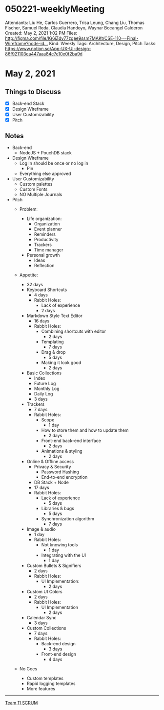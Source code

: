 # 050221-weeklyMeeting

Attendants: Liu He, Carlos Guerrero, Trisa Leung, Chang Liu, Thomas Fischer, Samuel Reda, Claudia Handoyo, Waynar Bocangel Calderon
Created: May 2, 2021 1:02 PM
Files: http://figma.com/file/IG6jZdv77zgee9ssm7MAKt/CSE-110---Final-Wireframe?node-id…
Kind: Weekly
Tags: Architecture, Design, Pitch
Tasks: https://www.notion.so/App-UX-UI-design-86f921103ea447aaa84c7e10e0f2ba9d

# May 2, 2021

## Things to Discuss

- [x]  Back-end Stack
- [x]  Design Wireframe
- [x]  User Customizability
- [x]  Pitch

## Notes

- Back-end
    - NodeJS + PouchDB stack
- Design Wireframe
    - Log In should be once or no log in
        - Pin
    - Everything else approved
- User Customizability
    - Custom palettes
    - Custom Fonts
    - NO Multiple Journals
- Pitch
    - Problem:
        - Life organization:
            - Organization
            - Event planner
            - Reminders
            - Productivity
            - Trackers
            - Time manager
        - Personal growth
            - Ideas
            - Reflection
    - Appetite:
        - 32 days
        - Keyboard Shortcuts
            - 4 days
            - Rabbit Holes:
                - Lack of experience
                - 2 days
        - Markdown Style Text Editor
            - 16 days
            - Rabbit Holes:
                - Combining shortcuts with editor
                    - 2 days
                - Templating
                    - 7 days
                - Drag & drop
                    - 5 days
                - Making it look good
                    - 2 days
        - Basic Collections
            - Index
            - Future Log
            - Monthly Log
            - Daily Log
            - 3 days
        - Trackers
            - 7 days
            - Rabbit Holes:
                - Scope
                    - 1 day
                - How to store them and how to update them
                    - 2 days
                - Front-end back-end interface
                    - 2 days
                - Animations & styling
                    - 2 days
        - Online & Offline access
            - Privacy & Security
                - Password Hashing
                - End-to-end encryption
            - DB Stack + Node
            - 17 days
            - Rabbit Holes:
                - Lack of experience
                    - 5 days
                - Libraries & bugs
                    - 5 days
                - Synchronization algorithm
                    - 7 days
        - Image & audio
            - 1 day
            - Rabbit Holes:
                - Not knowing tools
                    - 1 day
                - Integrating with the UI
                    - 1 day
        - Custom Bullets & Signifiers
            - 2 days
            - Rabbit Holes:
                - UI Implementation:
                    - 2 days
        - Custom UI Colors
            - 2 days
            - Rabbit Holes:
                - UI Implementation
                    - 2 days
        - Calendar Sync
            - 3 days
        - Custom Collections
            - 7 days
            - Rabbit Holes:
                - Back-end design
                    - 3 days
                - Front-end design
                    - 4 days

     

    - No Goes
        - Custom templates
        - Rapid logging templates
        - More features

---

[Team 11 SCRUM](https://www.notion.so/73f4a68473144f0b97f8eaf3a5ff4dbd)